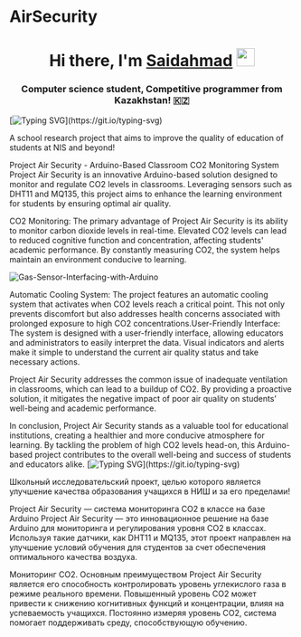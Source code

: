 # AirSecurity
<h1 align="center">Hi there, I'm <a href="https://daniilshat.ru/" target="_blank">Saidahmad</a> 
<img src="https://github.com/blackcater/blackcater/raw/main/images/Hi.gif" height="32"/></h1>
<h3 align="center">Computer science student, Competitive programmer from Kazakhstan! 🇰🇿</h3>

[![Typing SVG](https://readme-typing-svg.herokuapp.com?color=%2336BCF7&lines=Arduino+CO2+Monitor!)](https://git.io/typing-svg)

A school research project that aims to improve the quality of education of students at NIS and beyond!

Project Air Security - Arduino-Based Classroom CO2 Monitoring System
Project Air Security is an innovative Arduino-based solution designed to monitor and regulate CO2 levels in classrooms. Leveraging sensors such as DHT11 and MQ135, this project aims to enhance the learning environment for students by ensuring optimal air quality.

CO2 Monitoring: The primary advantage of Project Air Security is its ability to monitor carbon dioxide levels in real-time. Elevated CO2 levels can lead to reduced cognitive function and concentration, affecting students' academic performance. By constantly measuring CO2, the system helps maintain an environment conducive to learning.

![Gas-Sensor-Interfacing-with-Arduino](https://github.com/saidakhmadr/AirSecurity/assets/79039977/d0ee7880-e4ae-4631-a7db-990c64a53b53)

Automatic Cooling System: The project features an automatic cooling system that activates when CO2 levels reach a critical point. This not only prevents discomfort but also addresses health concerns associated with prolonged exposure to high CO2 concentrations.User-Friendly Interface: The system is designed with a user-friendly interface, allowing educators and administrators to easily interpret the data. Visual indicators and alerts make it simple to understand the current air quality status and take necessary actions.

Project Air Security addresses the common issue of inadequate ventilation in classrooms, which can lead to a buildup of CO2. By providing a proactive solution, it mitigates the negative impact of poor air quality on students' well-being and academic performance.

In conclusion, Project Air Security stands as a valuable tool for educational institutions, creating a healthier and more conducive atmosphere for learning. By tackling the problem of high CO2 levels head-on, this Arduino-based project contributes to the overall well-being and success of students and educators alike.
[![Typing SVG](https://readme-typing-svg.herokuapp.com?color=%2336BCF7&lines=_______________________________________________!)](https://git.io/typing-svg)

Школьный исследовательский проект, целью которого является улучшение качества образования учащихся в НИШ и за его пределами!

Project Air Security — система мониторинга CO2 в классе на базе Arduino Project Air Security — это инновационное решение на базе Arduino для мониторинга и регулирования уровня CO2 в классах. Используя такие датчики, как DHT11 и MQ135, этот проект направлен на улучшение условий обучения для студентов за счет обеспечения оптимального качества воздуха.

Мониторинг CO2. Основным преимуществом Project Air Security является его способность контролировать уровень углекислого газа в режиме реального времени. Повышенный уровень CO2 может привести к снижению когнитивных функций и концентрации, влияя на успеваемость учащихся. Постоянно измеряя уровень CO2, система помогает поддерживать среду, способствующую обучению.

